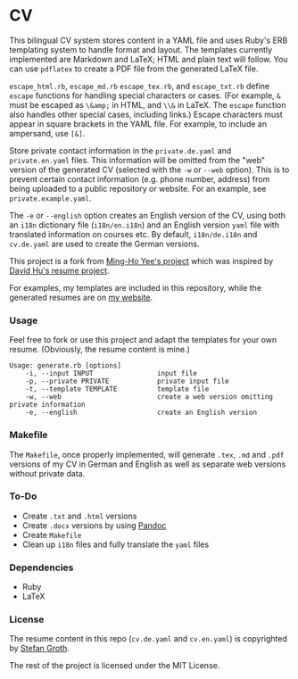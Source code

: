 CV
======

This bilingual CV system stores content in a YAML file and uses Ruby's ERB templating system to handle format and layout. The templates currently implemented are Markdown and LaTeX; HTML and plain text will follow. You can use `pdflatex` to create a PDF file from the generated LaTeX file.

`escape_html.rb`, `escape_md.rb` `escape_tex.rb`, and `escape_txt.rb` define `escape` functions for handling special characters or cases. (For example, `&` must be escaped as `\&amp;` in HTML, and `\\&` in LaTeX. The `escape` function also handles other special cases, including links.) Escape characters must appear in square brackets in the YAML file. For example, to include an ampersand, use `[&]`.

Store private contact information in the `private.de.yaml` and `private.en.yaml` files. This information will be omitted from the "web" version of the generated CV (selected with the `-w` or `--web` option). This is to prevent certain contact information (e.g. phone number, address) from being uploaded to a public repository or website. For an example, see `private.example.yaml`.

The `-e` or `--english` option creates an English version of the CV, using both an `i18n` dictionary file (`i18n/en.i18n`) and an English version `yaml` file with translated information on courses etc. By default, `i18n/de.i18n` and `cv.de.yaml` are used to create the German versions. 

This project is a fork from [Ming-Ho Yee's project](https://github.com/mhyee/resume) which was inspired by [David Hu's resume project](https://github.com/divad12/resume).

For examples, my templates are included in this repository, while the generated
resumes are on [my website](https://www.stefangroth.com/cv).

### Usage

Feel free to fork or use this project and adapt the templates for your own
resume. (Obviously, the resume content is mine.)

    Usage: generate.rb [options]
        -i, --input INPUT                input file
        -p, --private PRIVATE            private input file
        -t, --template TEMPLATE          template file
        -w, --web                        create a web version omitting private information
        -e, --english                    create an English version

### Makefile

The `Makefile`, once properly implemented, will generate `.tex`, `.md` and `.pdf` versions of my CV in German and English as well as separate web versions without private data.
<!---
* cv-sgroth.en.tex
* cv-sgroth.de.tex
* cv-sgroth.web.en.tex
* cv-sgroth.web.de.tex
* cv-sgroth.de.md
* cv-sgroth.en.md
* cv-sgroth.web.de.md
* cv-sgroth.web.en.md
* cv-sgroth.de.pdf
* cv-sgroth.en.pdf
* cv-sgroth.web.de.pdf
* cv-sgroth.web.en.pdf
-->

### To-Do

* Create `.txt` and `.html` versions
* Create `.docx` versions by using [Pandoc](http://pandoc.org)
* Create `Makefile`
* Clean up `i18n` files and fully translate the `yaml` files

### Dependencies

* Ruby
* LaTeX

### License

The resume content in this repo (`cv.de.yaml` and `cv.en.yaml`) is copyrighted by [Stefan Groth](https://www.stefangroth.com).

The rest of the project is licensed under the MIT License.

